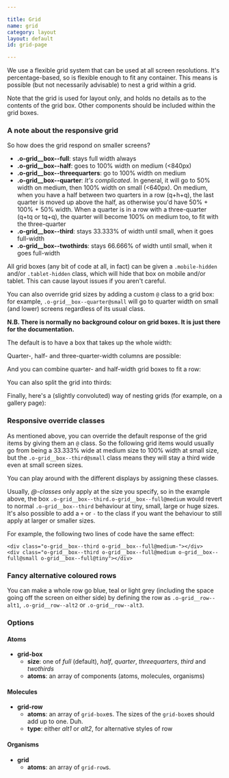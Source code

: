 ```yaml
---

title: Grid
name: grid
category: layout
layout: default
id: grid-page

---
```


<p class="lead">We use a flexible grid system that can be used at all screen resolutions. It's percentage-based, so is flexible enough to fit any container. This means is possible (but not necessarily advisable) to nest a grid within a grid.</p>

Note that the grid is used for layout only, and holds no details as to the contents of the grid box. Other components should be included within the grid boxes.

### A note about the responsive grid

So how does the grid respond on smaller screens?

* **.o-grid__box--full**: stays full width always
* **.o-grid__box--half**: goes to 100% width on medium (<840px)
* **.o-grid__box--threequarters**: go to 100% width on medium
* **.o-grid__box--quarter**: _It's complicated_. In general, it will go to 50% width on medium, then 100% width on small (<640px). On medium, when you have a half between two quarters in a row (q+h+q), the last quarter is moved up above the half, as otherwise you'd have 50% + 100% + 50% width. When a quarter is in a row with a three-quarter (q+tq or tq+q), the quarter will become 100% on medium too, to fit with the three-quarter
* **.o-grid__box--third**: stays 33.333% of width until small, when it goes full-width
* **.o-grid__box--twothirds**: stays 66.666% of width until small, when it goes full-width

All grid boxes (any bit of code at all, in fact) can be given a `.mobile-hidden` and/or `.tablet-hidden` class, which will hide that box on mobile and/or tablet. This can cause layout issues if you aren't careful.

You can also override grid sizes by adding a custom `@` class to a grid box: for example, `.o-grid__box--quarter@small` will go to quarter width on small (and lower) screens regardless of its usual class.

**N.B. There is normally no background colour on grid boxes. It is just there for the documentation.**

The default is to have a box that takes up the whole width:

<script>
component("grid", { "atoms":[
  { "grid-row": { "atoms": [
    { "grid-box": { "atoms": { "text": " .o-grid__box--full (default)" } } }
  ] } }
] });
</script>

Quarter-, half- and three-quarter-width columns are possible:

<script>
component("grid", { "atoms":[
  { "grid-row": { "atoms": [
    { "grid-box": { "size": "half", "atoms": { "text": " .o-grid__box--half" } } },
    { "grid-box": { "size": "half", "atoms": { "text": " .o-grid__box--half" } } }
  ] } },
  { "grid-row": { "atoms": [
    { "grid-box": { "size": "quarter", "atoms": { "text": " .o-grid__box--quarter" } } },
    { "grid-box": { "size": "quarter", "atoms": { "text": " .o-grid__box--quarter" } } },
    { "grid-box": { "size": "quarter", "atoms": { "text": " .o-grid__box--quarter" } } },
    { "grid-box": { "size": "quarter", "atoms": { "text": " .o-grid__box--quarter" } } }
  ] } },
  { "grid-row": { "atoms": [
    { "grid-box": { "size": "quarter", "atoms": { "text": " .o-grid__box--quarter" } } },
    { "grid-box": { "size": "threequarters", "atoms": { "text": " .o-grid__box--threequarters" } } }
  ] } },
  { "grid-row": { "atoms": [
    { "grid-box": { "size": "threequarters", "atoms": { "text": " .o-grid__box--threequarters" } } },
    { "grid-box": { "size": "quarter", "atoms": { "text": " .o-grid__box--quarter" } } }
  ] } }
] });
</script>

And you can combine quarter- and half-width grid boxes to fit a row:

<script>
component("grid", { "atoms":[
  { "grid-row": { "atoms": [
    { "grid-box": { "size": "half", "atoms": { "text": " .o-grid__box--half" } } },
    { "grid-box": { "size": "quarter", "atoms": { "text": " .o-grid__box--quarter" } } },
    { "grid-box": { "size": "quarter", "atoms": { "text": " .o-grid__box--quarter" } } }
  ] } },
  { "grid-row": { "atoms": [
    { "grid-box": { "size": "quarter", "atoms": { "text": " .o-grid__box--quarter" } } },
    { "grid-box": { "size": "half", "atoms": { "text": " .o-grid__box--half" } } },
    { "grid-box": { "size": "quarter", "atoms": { "text": " .o-grid__box--quarter" } } }
  ] } },
  { "grid-row": { "atoms": [
    { "grid-box": { "size": "quarter", "atoms": { "text": " .o-grid__box--quarter" } } },
    { "grid-box": { "size": "quarter", "atoms": { "text": " .o-grid__box--quarter" } } },
    { "grid-box": { "size": "half", "atoms": { "text": " .o-grid__box--half" } } }
  ] } }
] });
</script>

You can also split the grid into thirds:

<script>
component("grid", { "atoms":[
  { "grid-row": { "atoms": [
    { "grid-box": { "size": "third", "atoms": { "text": " .o-grid__box--third" } } },
    { "grid-box": { "size": "third", "atoms": { "text": " .o-grid__box--third" } } },
    { "grid-box": { "size": "third", "atoms": { "text": " .o-grid__box--third" } } }
  ] } },
  { "grid-row": { "atoms": [
    { "grid-box": { "size": "twothirds", "atoms": { "text": " .o-grid__box--twothirds" } } },
    { "grid-box": { "size": "third", "atoms": { "text": " .o-grid__box--third" } } }
  ] } },
  { "grid-row": { "atoms": [
    { "grid-box": { "size": "third", "atoms": { "text": " .o-grid__box--third" } } },
    { "grid-box": { "size": "twothirds", "atoms": { "text": " .o-grid__box--twothirds" } } }
  ] } }
] });
</script>

Finally, here's a (slightly convoluted) way of nesting grids (for example, on a gallery page):

<script>
component("grid", { "atoms":[
  { "grid-row": { "atoms": [
    { "grid-box": { "size": "quarter", "atoms": { "text": " .o-grid__box--quarter" } } },
    { "grid-box": { "size": "threequarters", "atoms":
      {
        "grid": { "atoms": [
          { "grid-row": { "atoms": [
            { "grid-box": { "size": "third", "atoms":
              {
                "grid": { "atoms": [
                  { "grid-row": { "atoms":
                    { "grid-box": { "size": "full", "atoms": { "text": " You can even triple-nest!" } } }
                  } },
                  { "grid-row": { "atoms": [
                    { "grid-box": { "size": "half", "atoms": { "text": " .o-grid__box--half" } } },
                    { "grid-box": { "size": "half", "atoms": { "text": " .o-grid__box--half" } } }
                  ] } }
                ] }
              }
            } },
            { "grid-box": { "size": "third", "atoms": { "text": " .o-grid__box--third" } } },
            { "grid-box": { "size": "third", "atoms": { "text": " .o-grid__box--third" } } }
          ] } },
          { "grid-row": { "atoms": [
            { "grid-box": { "size": "third", "atoms": { "text": " .o-grid__box--third" } } },
            { "grid-box": { "size": "third", "atoms": { "text": " .o-grid__box--third" } } },
            { "grid-box": { "size": "third", "atoms": { "text": " .o-grid__box--third" } } }
          ] } },
          { "grid-row": { "atoms": [
            { "grid-box": { "size": "third", "atoms": { "text": " .o-grid__box--third" } } },
            { "grid-box": { "size": "third", "atoms": { "text": " .o-grid__box--third" } } },
            { "grid-box": { "size": "third", "atoms": { "text": " .o-grid__box--third" } } }
          ] } }
        ]}
      }
    } }
  ] } }
] });
</script>

### Responsive override classes

As mentioned above, you can override the default response of the grid items by giving them an `@` class. So the following grid items would usually go from being a 33.333% wide at medium size to 100% width at small size, but the `.o-grid__box--third@small` class means they will stay a third wide even at small screen sizes.

<script>
component("grid", { "atoms":[
  { "grid-row": { "atoms": [
    { "grid-box": { "size": "third o-grid__box--third@small", "atoms": { "text": " .o-grid__box--third.o-grid__box--third@small" } } },
    { "grid-box": { "size": "third o-grid__box--third@small", "atoms": { "text": " .o-grid__box--third.o-grid__box--third@small" } } },
    { "grid-box": { "size": "third o-grid__box--third@small", "atoms": { "text": " .o-grid__box--third.o-grid__box--third@small" } } }
  ] } }
] } );
</script>

You can play around with the different displays by assigning these classes.

<script>
component("grid", { "atoms":[
  { "grid-row": { "atoms": [
    { "grid-box": { "size": "third o-grid__box--half@medium o-grid__box--full@small", "atoms": { "text": " .o-grid__box--third.o-grid__box--half@medium.o-grid__box--full@small" } } },
    { "grid-box": { "size": "third o-grid__box--half@medium o-grid__box--full@small", "atoms": { "text": " .o-grid__box--third.o-grid__box--half@medium.o-grid__box--full@small" } } },
    { "grid-box": { "size": "third o-grid__box--full@medium", "atoms": { "text": " .o-grid__box--third.o-grid__box--full@medium" } } }
  ] } }
] } );
</script>

Usually, _@-classes_ only apply at the size you specify, so in the example above, the box `.o-grid__box--third.o-grid__box--full@medium` would revert to normal `.o-grid__box--third` behaviour at tiny, small, large or huge sizes. It's also possible to add a `+` or `-` to the class if you want the behaviour to still apply at larger or smaller sizes.

For example, the following two lines of code have the same effect:

```markup
<div class="o-grid__box--third o-grid__box--full@medium-"></div>
<div class="o-grid__box--third o-grid__box--full@medium o-grid__box--full@small o-grid__box--full@tiny"></div>
```

### Fancy alternative coloured rows

You can make a whole row go blue, teal or light grey (including the space going off the screen on either side) by defining the row as `.o-grid__row--alt1`, `.o-grid__row--alt2` or `.o-grid__row--alt3`.

<script>
component("grid", { "atoms":[
  { "grid-row": { "type": "alt1", "atoms": [
    { "grid-box": { "size": "full", "atoms": { "text": " .o-grid__box--full" } } }
  ] } },
  { "grid-row": { "type": "alt2", "atoms": [
    { "grid-box": { "size": "full", "atoms": { "text": " .o-grid__box--full" } } }
  ] } },
  { "grid-row": { "type": "alt3", "atoms": [
    { "grid-box": { "size": "full", "atoms": { "text": " .o-grid__box--full" } } }
  ] } }
] } );
</script>

### Options

#### Atoms

* **grid-box**
  * **size**: one of _full_ (default), _half_, _quarter_, _threequarters_, _third_ and _twothirds_
  * **atoms**: an array of components (atoms, molecules, organisms)


#### Molecules

* **grid-row**
  * **atoms**: an array of `grid-box`es. The sizes of the `grid-box`es should add up to one. Duh.
  * **type**: either _alt1_ or _alt2_, for alternative styles of row

#### Organisms

* **grid**
  * **atoms**: an array of `grid-row`s.
